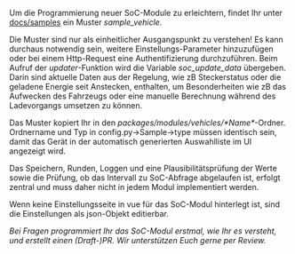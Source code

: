 Um die Programmierung neuer SoC-Module zu erleichtern, findet Ihr unter [docs/samples](https://github.com/openWB/core/tree/master/docs/samples?v30-12-2022) ein Muster _sample_vehicle_.

Die Muster sind nur als einheitlicher Ausgangspunkt zu verstehen! Es kann durchaus notwendig sein, weitere Einstellungs-Parameter hinzuzufügen oder bei einem Http-Request eine Authentifizierung durchzuführen. Beim Aufruf der _updater_-Funktion wird die Variable _soc_update_data_ übergeben. Darin sind aktuelle Daten aus der Regelung, wie zB Steckerstatus oder die geladene Energie seit Anstecken, enthalten, um Besonderheiten wie zB das Aufwecken des Fahrzeugs oder eine manuelle Berechnung während des Ladevorgangs umsetzen zu können. 

Das Muster kopiert Ihr in den _packages/modules/vehicles/\*Name\*_-Ordner. Ordnername und Typ in config.py->Sample->type müssen identisch sein, damit das Gerät in der automatisch generierten Auswahlliste im UI angezeigt wird.

Das Speichern, Runden, Loggen und eine Plausibilitätsprüfung der Werte sowie die Prüfung, ob das Intervall zu SoC-Abfrage abgelaufen ist, erfolgt zentral und muss daher nicht in jedem Modul implementiert werden.

Wenn keine Einstellungsseite in vue für das SoC-Modul hinterlegt ist, sind die Einstellungen als json-Objekt editierbar.

_Bei Fragen programmiert Ihr das SoC-Modul erstmal, wie Ihr es versteht, und erstellt einen (Draft-)PR. Wir unterstützen Euch gerne per Review._